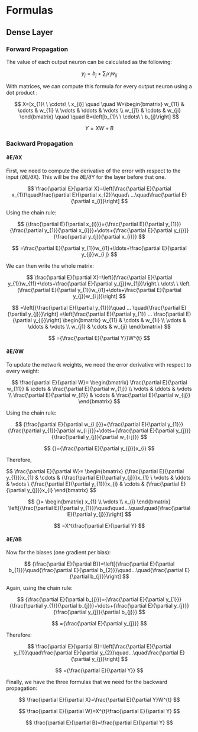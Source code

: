 # Formulas 

## Dense Layer

### Forward Propagation

The value of each output neuron can be calculated as the following:

$$
y_{j}=b_{j}+\sum_{i}x_{i}w_{i j}
$$

With matrices, we can compute this formula for every output neuron using a dot product :

$$
X=[x_{1}\ \ \cdots\ \ x_{i}]  \quad \quad W=\begin{bmatrix}
w_{11} & \cdots & w_{1i} \\
\vdots & \ddots & \vdots \\
w_{j1} & \cdots & w_{ji}
\end{bmatrix} \quad \quad B=\left[b_{1}\ \ \cdots\ \ b_{j}\right]
$$

$$
Y = XW + B
$$

### Backward Propagation

#### ∂E/∂X

First, we need to compute the derivative of the error with respect to the input (∂E/∂X). This will be the ∂E/∂Y for the layer before that one.

$$
\frac{\partial E}{\partial X}=\left[\frac{\partial E}{\partial x_{1}}\quad\frac{\partial E}{\partial x_{2}}\quad\ ...\quad\frac{\partial E}{\partial x_{i}}\right]
$$

Using the chain rule:

$$
{\frac{\partial E}{\partial x_{i}}}={\frac{\partial E}{\partial y_{1}}}{\frac{\partial y_{1}}{\partial x_{i}}}+\dots+{\frac{\partial E}{\partial y_{j}}}{\frac{\partial y_{j}}{\partial x_{i}}} 
$$

$$
=\frac{\partial E}{\partial y_{1}}w_{i1}+\ldots+\frac{\partial E}{\partial y_{j}}w_{i j}
$$

We can then write the whole matrix:

$$
\frac{\partial E}{\partial X}=\left[(\frac{\partial E}{\partial y_{1}}w_{11}+\dots+\frac{\partial E}{\partial y_{j}}w_{1j})\right.\ \dots\ \ \left.(\frac{\partial E}{\partial y_{1}}w_{i1}+\dots+\frac{\partial E}{\partial y_{j}}w_{i j})\right] 
$$

$$
=\left[{\frac{\partial E}{\partial y_{1}}}\quad ... \quad{\frac{\partial E}{\partial y_{j}}}\right] =\left[\frac{\partial E}{\partial y_{1}} ... \frac{\partial E}{\partial y_{j}}\right]
\begin{bmatrix}
w_{11} & \cdots & w_{1i} \\
\vdots & \ddots & \vdots \\
w_{j1} & \cdots & w_{ji}
\end{bmatrix}
$$

$$
={\frac{\partial E}{\partial Y}}W^{t}
$$

#### ∂E/∂W

To update the network weights, we need the error derivative with respect to every weight:

$$
\frac{\partial E}{\partial W}=
\begin{bmatrix}
\frac{\partial E}{\partial w_{11}} & \cdots & \frac{\partial E}{\partial w_{1j}} \\
\vdots & \ddots & \vdots \\
\frac{\partial E}{\partial w_{i1}} & \cdots & \frac{\partial E}{\partial w_{ij}}
\end{bmatrix}
$$

Using the chain rule:

$$
{\frac{\partial E}{\partial w_{i j}}}={\frac{\partial E}{\partial y_{1}}}{\frac{\partial y_{1}}{\partial w_{i j}}}+\dots+{\frac{\partial E}{\partial y_{j}}}{\frac{\partial y_{j}}{\partial w_{i j}}}
$$

$$
{}={\frac{\partial E}{\partial y_{j}}}x_{i}
$$

Therefore,

$$
\frac{\partial E}{\partial W}=
\begin{bmatrix}
\{\frac{\partial E}{\partial y_{1}}}x_{1} & \cdots & {\frac{\partial E}{\partial y_{j}}}x_{1} \\
\vdots & \ddots & \vdots \\
{\frac{\partial E}{\partial y_{1}}}x_{i} & \cdots & {\frac{\partial E}{\partial y_{j}}}x_{i}
\end{bmatrix}
$$

$$
{}=
\begin{bmatrix}
x_{1} \\
\vdots \\
x_{i}
\end{bmatrix}
\left[{\frac{\partial E}{\partial y_{1}}}\quad\quad...\quad\quad{\frac{\partial E}{\partial y_{j}}}\right]
$$

$$
=X^t\frac{\partial E}{\partial Y}
$$

#### ∂E/∂B

Now for the biases (one gradient per bias):

$$
{\frac{\partial E}{\partial B}}=\left[{\frac{\partial E}{\partial b_{1}}}\quad{\frac{\partial E}{\partial b_{2}}}\quad...\quad{\frac{\partial E}{\partial b_{j}}}\right]
$$

Again, using the chain rule:

$$
{\frac{\partial E}{\partial b_{j}}}={\frac{\partial E}{\partial y_{1}}}{\frac{\partial y_{1}}{\partial b_{j}}}+\dots+{\frac{\partial E}{\partial y_{j}}}{\frac{\partial y_{j}}{\partial b_{j}}}
$$

$$
={\frac{\partial E}{\partial y_{j}}}
$$

Therefore:

$$
\frac{\partial E}{\partial B}=\left[\frac{\partial E}{\partial y_{1}}\quad\frac{\partial E}{\partial y_{2}}\quad...\quad\frac{\partial E}{\partial y_{j}}\right]
$$

$$
={\frac{\partial E}{\partial Y}}
$$

Finally, we have the three formulas that we need for the backward propagation:

$$
\frac{\partial E}{\partial X}=\frac{\partial E}{\partial Y}W^{t}
$$

$$
\frac{\partial E}{\partial W}=X^{t}\frac{\partial E}{\partial Y}
$$

$$
\frac{\partial E}{\partial B}=\frac{\partial E}{\partial Y}
$$
